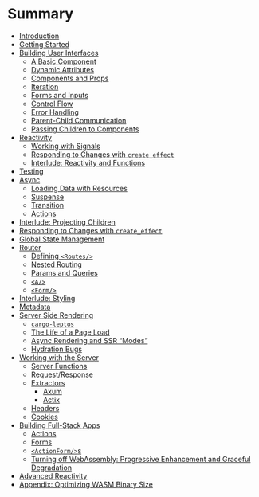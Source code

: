 # Summary

- [Introduction](./01_introduction.md)
- [Getting Started](./02_getting_started.md)
- [Building User Interfaces](./view/README.md)
  - [A Basic Component](./view/01_basic_component.md)
  - [Dynamic Attributes](./view/02_dynamic_attributes.md)
  - [Components and Props](./view/03_components.md)
  - [Iteration](./view/04_iteration.md)
  - [Forms and Inputs](./view/05_forms.md)
  - [Control Flow](./view/06_control_flow.md)
  - [Error Handling](./view/07_errors.md)
  - [Parent-Child Communication](./view/08_parent_child.md)
  - [Passing Children to Components](./view/09_component_children.md)
- [Reactivity](./reactivity/README.md)
  - [Working with Signals](./reactivity/working_with_signals.md)
  - [Responding to Changes with `create_effect`](./reactivity/14_create_effect.md)
  - [Interlude: Reactivity and Functions](./reactivity/interlude_functions.md)
- [Testing](./testing.md)
- [Async](./async/README.md)
  - [Loading Data with Resources](./async/10_resources.md)
  - [Suspense](./async/11_suspense.md)
  - [Transition](./async/12_transition.md)
  - [Actions](./async/13_actions.md)
- [Interlude: Projecting Children](./interlude_projecting_children.md)
- [Responding to Changes with `create_effect`](./14_create_effect.md)
- [Global State Management](./15_global_state.md)
- [Router](./router/README.md)
  - [Defining `<Routes/>`](./router/16_routes.md)
  - [Nested Routing](./router/17_nested_routing.md)
  - [Params and Queries](./router/18_params_and_queries.md)
  - [`<A/>`](./router/19_a.md)
  - [`<Form/>`](./router/20_form.md)
- [Interlude: Styling](./interlude_styling.md)
- [Metadata](./metadata.md)
- [Server Side Rendering](./ssr/README.md)
  - [`cargo-leptos`](./ssr/21_cargo_leptos.md)
  - [The Life of a Page Load](./ssr/22_life_cycle.md)
  - [Async Rendering and SSR “Modes”](./ssr/23_ssr_modes.md)
  - [Hydration Bugs](./ssr/24_hydration_bugs.md)
- [Working with the Server](./server/README.md)
  - [Server Functions](./server/25_server_functions.md)
  - [Request/Response]()
  - [Extractors]()
    - [Axum]()
    - [Actix]()
  - [Headers]()
  - [Cookies]()
- [Building Full-Stack Apps]()
  - [Actions]()
  - [Forms]()
  - [`<ActionForm/>`s]()
  - [Turning off WebAssembly: Progressive Enhancement and Graceful Degradation]()
- [Advanced Reactivity]()
- [Appendix: Optimizing WASM Binary Size](./appendix_binary_size.md)
